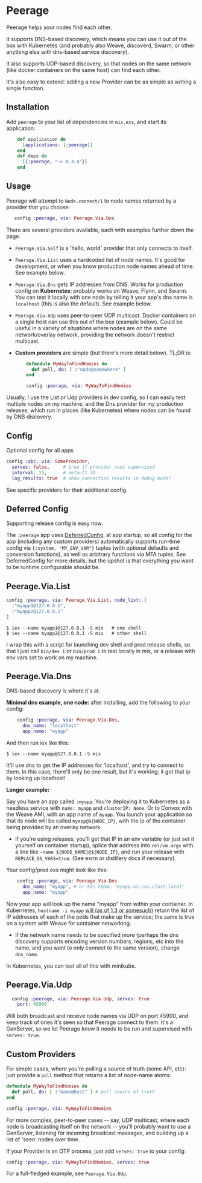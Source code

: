 # Peerage

Peerage helps your nodes find each other.

It supports DNS-based discovery, which
means you can use it out of the box with Kubernetes (and 
probably also Weave, discoverd,
Swarm, or other anything else with dns-based service 
discovery).

It also supports UDP-based discovery, so that nodes
on the same network (like docker containers on the 
same host) can find each other.

It's also easy to extend: adding a new Provider can
be as simple as writing a single function.


## Installation

Add `peerage` to your list of dependencies in `mix.exs`,
and start its application:

```elixir
    def application do
      [applications: [:peerage]]
    end
    def deps do
      [{:peerage, "~> 0.3.4"}]
    end
```

## Usage

Peerage will attempt to `Node.connect/1` to node names returned
by a provider that you choose:

```elixir
   config :peerage, via: Peerage.Via.Dns
```

There are several providers available, each with examples further down the page.

- `Peerage.Via.Self` is a 'hello, world' provider that 
  only connects to itself.
- `Peerage.Via.List` uses a hardcoded list of
  node names. It's good for development, or when you know
  production node names ahead of time. See example below.
- `Peerage.Via.Dns` gets IP addresses from
  DNS. Works for production config on **Kubernetes**; probably
  works on Weave, Flynn, and Swarm. You can test
  it locally with one node by telling it your app's dns name is
  `localhost` (this is also the default). See example below.
- `Peerage.Via.Udp` uses peer-to-peer UDP multicast. Docker
  containers on a single host can use this out of the 
  box (example below). 
  Could be useful in a variety of situations
  where nodes are on the same network/overlay network, providing
  the network doesn't restrict multicast.
- **Custom providers** are simple (but there's more detail below). TL;DR is:
  
  ```elixir
      defmodule MyWayToFindHomies do
        def poll, do: [ :"node@somewhere" ]
      end
  ```
  ```elixir
      config :peerage, via: MyWayToFindHomies
  ```

Usually, I use the List or Udp providers in dev 
config, so I can easily test multiple nodes on my machine,
and the Dns provider for my production releases, which run
in places (like Kubernetes) where nodes can be 
found by DNS discovery.

## Config

Optional config for all apps

```elixir
config :abc, via: SomeProvider,
  serves: false,     # true if provider runs supervised
  interval: 15,      # default 10
  log_results: true  # show connection results in debug mode?
```

See specific providers for their additional config.

## Deferred Config

Supporting release config is easy now.

The `:peerage` app uses
[DeferredConfig](https://hex.pm/packages/deferred_config),
at app startup, so all config for the app (including
any custom providers) automatically supports run-time
config via `{:system, "MY_ENV_VAR"}` tuples (with optional
defaults and conversion functions), as well as arbitrary
functions via MFA tuples. See DeferredConfig for more
details, but the upshot is that everything you want
to be runtime configurable should be.


## Peerage.Via.List

```elixir
config :peerage, via: Peerage.Via.List, node_list: [
  :"myapp1@127.0.0.1",
  :"myapp2@127.0.0.1"
]
```

    $ iex --name myapp1@127.0.0.1 -S mix   # one shell
    $ iex --name myapp2@127.0.0.1 -S mix   # other shell

I wrap this with a script for launching dev shell and prod release shells, so that I just call `bin/dev 1` or `bin/prod 1` to test locally in mix, or a release with env vars set to work on my machine.

## Peerage.Via.Dns

DNS-based discovery is where it's at.

**Minimal dns example, one node:** after installing,
add the following to your config:

```elixir
    config :peerage, via: Peerage.Via.Dns,
      dns_name: "localhost"
      app_name: "myapp"
```

And then run iex like this:

    $ iex --name myapp@127.0.0.1 -S mix

It'll use dns to get the IP addresses
for 'localhost', and try to connect to them. In this
case, there'll only be one result, but it's
working; it got that ip by looking up localhost!



**Longer example:**

Say you have an app called `:myapp`. You're deploying
it to Kubernetes as a headless service with `name: myapp` and `clusterIP: None`.
Or to Convox with the Weave AMI, with an app name of `myapp`.
You launch your application so that its node will
be called `myapp@${NODE_IP}`, with the ip of the container being provided by an overlay network.

- If you're using releases, you'll get that IP in an
  env variable (or just set it yourself on container
  startup), splice that address into `rel/vm.args` with
  a line like `-name ${NODE_NAME}@${NODE_IP}`, and run
  your release with `REPLACE_OS_VARS=true`. (See exrm or
  distillery docs if necessary).
  
Your config/prod.exs might look like this:

```elixir
    config :peerage, via: Peerage.Via.Dns
      dns_name: "myapp", # or k8s FQDN: "myapp.ns.svc.clust.local"
      app_name: "myapp"  
```

Now your app will look up the name "myapp" from within
your container. In Kubernetes, `hostname -i myapp` [will
(as of 1.3 or somesuch)](http://kubernetes.io/docs/admin/dns/) return the list of IP addresses
of each of the pods that make up the service; the same is
true on a system with Weave for container networking.

- If the network name needs to be specified more (perhaps
  the dns discovery supports encoding version 
  numbers, regions, etc into the name, and you 
  want to only connect to the same version), 
  change `dns_name`.

In Kubernetes, you can test all of this with minikube.

## Peerage.Via.Udp

```elixir
  config :peerage, via: Peerage.Via.Udp, serves: true
    port: 45900
```

Will both broadcast and receive node names via UDP on port 45900,
and keep track of ones it's seen so that Peerage connect to them. 
It's a GenServer, so we let Peerage know it needs to be run and
supervised with `serves: true`.

## Custom Providers

For simple cases, where you're polling a source of truth (some API, etc): just provide a `poll` method that returns a list of node-name atoms:

```elixir
defmodule MyWayToFindHomies do
  def poll, do: [ :"name@host" ] # poll source of truth
end
```
```elixir
config :peerage, via: MyWayToFindHomies
```

For more complex, peer-to-peer cases -- say, UDP multicast, where each node is broadcasting itself on the network -- you'll probably want to use a GenServer, listening for incoming broadcast messages, and building up a list of 'seen' nodes over time.

If your Provider is an OTP process, just add `serves: true` to your config:

```elixir
config :peerage, via: MyWayToFindHomies, serves: true
``` 

For a full-fledged example, see `Peerage.Via.Udp`.



